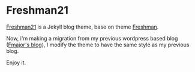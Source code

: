 Freshman21
==========

[Freshman21](https://github.com/yulijia/freshman21) is a Jekyll blog theme, base on theme [Freshman](http://github.com/yulijia/freshman).

Now, i'm making a migration from my previous wordpress based blog ([Fmajor's blog](http://fmajor.lamost.org)),
I modify the theme to have the same style as my previous blog.

Enjoy it.
